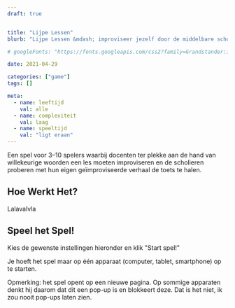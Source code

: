 ```yaml
---
draft: true 


title: "Lijpe Lessen"
blurb: "Lijpe Lessen &mdash; improviseer jezelf door de middelbare school"

# googleFonts: "https://fonts.googleapis.com/css2?family=Grandstander:ital,wght@0,100;0,300;0,400;0,700;0,900;1,100;1,300;1,400;1,700;1,900&display=swap"

date: 2021-04-29

categories: ["game"]
tags: []

meta:
  - name: leeftijd
    val: alle
  - name: complexiteit
    val: laag
  - name: speeltijd
    val: "ligt eraan"
---
```


Een spel voor 3&ndash;10 spelers waarbij docenten ter plekke aan de hand van willekeurige woorden een les moeten improviseren en de scholieren proberen met hun eigen geïmproviseerde verhaal de toets te halen.

## Hoe Werkt Het?
Lalavalvla

## Speel het Spel!

Kies de gewenste instellingen hieronder en klik "Start spel!"

Je hoeft het spel maar op één apparaat (computer, tablet, smartphone) op te starten.

Opmerking: het spel opent op een nieuwe pagina. Op sommige apparaten denkt hij daarom dat dit een pop-up is en blokkeert deze. Dat is het niet, ik zou nooit pop-ups laten zien.

<!---
OLD SETTINGS
id="setting-numRounds" text="Hoeveel dagen?" values="2,3,4,5,6,7" valaskey="true"
id="setting-expansions-locations" text="Locaties?"
id="setting-expansions-gym" text="Lichamelijke Opvoeding?"
id="setting-expansions-parents" text="Boze ouders?"
--->